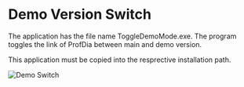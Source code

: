 # Demo Version Switch

The application has the file name ToggleDemoMode.exe.
The program toggles the link of ProfDia between main and demo version.

This application must be copied into the resprective installation path.

![Demo Switch](images/ToggleDemoMode.png)